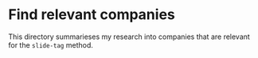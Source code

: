 # Find relevant companies

This directory summarieses my research into companies that are relevant for the `slide-tag` method.
